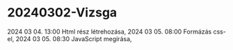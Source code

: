 # 20240302-Vizsga
2024 03 04. 13:00 Html rész létrehozása,
2024 03 05. 08:00 Formázás css-el, 
2024 03 05. 08:30 JavaScript megírása, 

